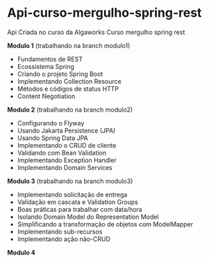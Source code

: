 # Api-curso-mergulho-spring-rest
Api Criada no curso da Algaworks Curso mergulho spring rest

**Modulo 1** 
(trabalhando na branch   modulo1)

- Fundamentos de REST
- Ecossistema Spring
- Criando o projeto Spring Boot
- Implementando Collection Resource
- Métodos e códigos de status HTTP
- Content Negotiation

**Modulo 2** 
(trabalhando na branch   modulo2)

- Configurando o Flyway
- Usando Jakarta Persistence (JPA)
- Usando Spring Data JPA
- Implementando o CRUD de cliente
- Validando com Bean Validation
- Implementando Exception Handler
- Implementando Domain Services

**Modulo 3**
(trabalhando na branch   modulo3)

- Implementando solicitação de entrega
- Validação em cascata e Validation Groups
- Boas práticas para trabalhar com data/hora
- Isolando Domain Model do Representation Model
- Simplificando a transformação de objetos com ModelMapper
- Implementando sub-recursos
- Implementando ação não-CRUD
 
**Modulo 4** 
